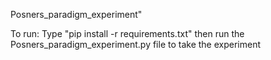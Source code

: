 Posners_paradigm_experiment" 

To run:
Type "pip install -r requirements.txt" 
then run the Posners_paradigm_experiment.py file to take the experiment

